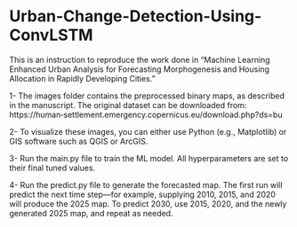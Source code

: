 # Urban-Change-Detection-Using-ConvLSTM
This is an instruction to reproduce the work done in “Machine Learning Enhanced Urban Analysis for Forecasting Morphogenesis and Housing Allocation in Rapidly Developing Cities.”

1- The images folder contains the preprocessed binary maps, as described in the manuscript. The original dataset can be downloaded from:
https://human‑settlement.emergency.copernicus.eu/download.php?ds=bu

2- To visualize these images, you can either use Python (e.g., Matplotlib) or GIS software such as QGIS or ArcGIS.

3- Run the main.py file to train the ML model. All hyperparameters are set to their final tuned values.

4- Run the predict.py file to generate the forecasted map. The first run will predict the next time step—for example, supplying 2010, 2015, and 2020 will produce the 2025 map. To predict 2030, use 2015, 2020, and the newly generated 2025 map, and repeat as needed.
